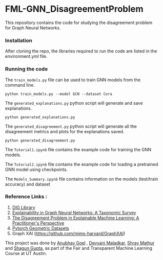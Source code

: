 # FML-GNN_DisagreementProblem

This repository contains the code for studying the disagreement problem for Graph Neural Networks.

### Installation
After cloning the repo, the libraries required to run the code are listed in the environment.yml file.


### Running the code
The `train_models.py` file can be used to train GNN models from the command line.

    python train_models.py --model GCN --dataset Cora

The `generated_explanations.py` python script will generate and save explanations.

    python generated_explanations.py

The `generated_disagreement.py` python script will generate all the disagreement metrics and plots for the explanations saved.

    python generated_disagreement.py


The `Tutorial1.ipynb` file contains the example code for training the GNN models.

The `Tutorial2.ipynb` file contains the example code for loading a pretrained GNN model using checkpoints.

The `Models_Summary.ipynb` file contains information on the models (test/train accuracy) and dataset


### Reference Links :
1. [DIG Library](https://github.com/divelab/DIG)
2. [Explainability in Graph Neural Networks: A Taxonomic Survey](https://arxiv.org/pdf/2012.15445.pdf)
3. [The Disagreement Problem in Explainable Machine Learning: A Practitioner's Perspective](https://arxiv.org/abs/2202.01602)
4. [Pytorch Geometric Datasets](https://pytorch-geometric.readthedocs.io/en/latest/notes/data_cheatsheet.html)
5. Graph XAI (https://github.com/mims-harvard/GraphXAI)


This project was done by [Anubhav Goel](https://github.com/anubhavgoel26) , [Devyani Maladkar](https://github.com/YANI-ALT), [Shray Mathur](https://github.com/Shray64) and [Shagun Gupta](https://github.com/Shagun-G), as part of the Fair and Transparent Machine Learning Course at UT Austin. 